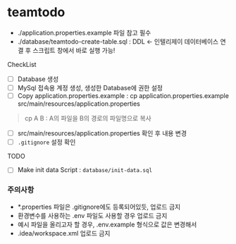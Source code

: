 # teamtodo

- ./application.properties.example 파일 참고 필수
- ./database/teamtodo-create-table.sql : DDL <- 인텔리제이 데이터베이스 연결 후 스크립트 창에서 바로 실행 가능!

CheckList
- [ ] Database 생성
- [ ] MySql 접속용 계정 생성, 생성한 Database에 권한 설정
- [ ] Copy application.properties.example :  cp application.properties.example src/main/resources/application.properties
> cp A B : A의 파일을 B의 경로의 파일명으로 복사
- [ ] src/main/resources/application.properties 확인 후 내용 변경
- [ ] `.gitignore` 설정 확인

TODO
- [ ] Make init data Script : `database/init-data.sql`


###  주의사항
- *.properties 파일은 .gitignore에도 등록되어있듯, 업로드 금지
- 환경변수를 사용하는 .env 파일도 사용할 경우 업로드 금지
- 예시 파일을 올리고자 할 경우, .env.example 형식으로 값은 변경해서
- .idea/workspace.xml 업로드 금지